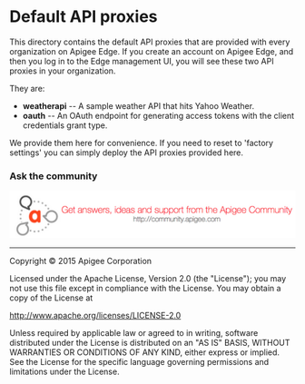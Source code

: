 # Default API proxies

This directory contains the default API proxies that are provided with every 
organization on Apigee Edge. If you create an account on Apigee Edge, and 
then you log in to the Edge management UI, you will see these two API 
proxies in your organization.

They are:

* **weatherapi** -- A sample weather API that hits Yahoo Weather. 
* **oauth** -- An OAuth endpoint for generating access tokens with the client credentials grant type. 

We provide them here for convenience. If you need to reset to 'factory settings' you can simply deploy the API proxies provided here.

### Ask the community

[![alt text](../images/apigee-community.png "Apigee Community is a great place to ask questions and find answers about developing API proxies. ")](https://community.apigee.com?via=github)

---

Copyright © 2015 Apigee Corporation

Licensed under the Apache License, Version 2.0 (the "License"); you may not use
this file except in compliance with the License. You may obtain a copy
of the License at

http://www.apache.org/licenses/LICENSE-2.0

Unless required by applicable law or agreed to in writing, software
distributed under the License is distributed on an "AS IS" BASIS,
WITHOUT WARRANTIES OR CONDITIONS OF ANY KIND, either express or implied.
See the License for the specific language governing permissions and
limitations under the License.
